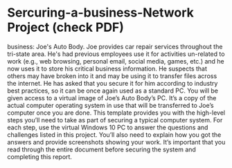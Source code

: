 # Sercuring-a-business-Network Project (check PDF)

business: Joe's Auto Body. Joe provides car repair services throughout the tri-state area. He's had previous employees use it for activities un-related to work (e.g., web browsing, personal email, social media, games, etc.) and he now uses it to store his critical business information. He suspects that others may have broken into it and may be using it to transfer files across the internet. He has asked that you secure it for him according to industry best practices, so it can be once again used as a standard PC.
You will be given access to a virtual image of Joe’s Auto Body’s PC. It’s a copy of the actual computer operating system in use that will be transferred to Joe’s computer once you are done.
This template provides you with the high-level steps you’ll need to take as part of securing a typical computer system. For each step, use the virtual Windows 10 PC to answer the questions and challenges listed in this project. You’ll also need to explain how you got the answers and provide screenshots showing your work.
It’s important that you read through the entire document before securing the system and completing this report.
